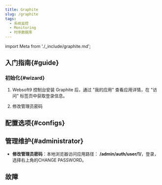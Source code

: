 ```yaml
---
title: Graphite
slug: /graphite
tags:
  - 系统监控
  - Monitoring
  - 时序数据库
---
```


import Meta from './_include/graphite.md';

<Meta name="meta" />

## 入门指南{#guide}

### 初始化{#wizard}

1. Websoft9 控制台安装 Graphite 后，通过 "我的应用" 查看应用详情，在 "访问" 标签页中获取登录信息。 

3. 修改管理员密码

## 配置选项{#configs}

## 管理维护{#administrator}

- **修改管理员密码**：本地浏览器访问应用路径： **/admin/auth/user/1/**，登录，选择右上角的CHANGE PASSWORD。

## 故障
